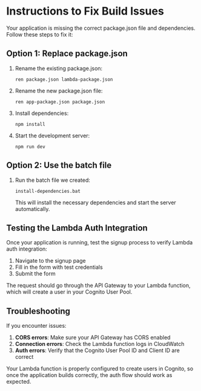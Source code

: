 # Instructions to Fix Build Issues

Your application is missing the correct package.json file and dependencies. Follow these steps to fix it:

## Option 1: Replace package.json

1. Rename the existing package.json:
   ```
   ren package.json lambda-package.json
   ```

2. Rename the new package.json file:
   ```
   ren app-package.json package.json
   ```

3. Install dependencies:
   ```
   npm install
   ```

4. Start the development server:
   ```
   npm run dev
   ```

## Option 2: Use the batch file

1. Run the batch file we created:
   ```
   install-dependencies.bat
   ```
   This will install the necessary dependencies and start the server automatically.

## Testing the Lambda Auth Integration

Once your application is running, test the signup process to verify Lambda auth integration:

1. Navigate to the signup page
2. Fill in the form with test credentials
3. Submit the form

The request should go through the API Gateway to your Lambda function, which will create a user in your Cognito User Pool.

## Troubleshooting

If you encounter issues:

1. **CORS errors**: Make sure your API Gateway has CORS enabled
2. **Connection errors**: Check the Lambda function logs in CloudWatch
3. **Auth errors**: Verify that the Cognito User Pool ID and Client ID are correct

Your Lambda function is properly configured to create users in Cognito, so once the application builds correctly, the auth flow should work as expected. 